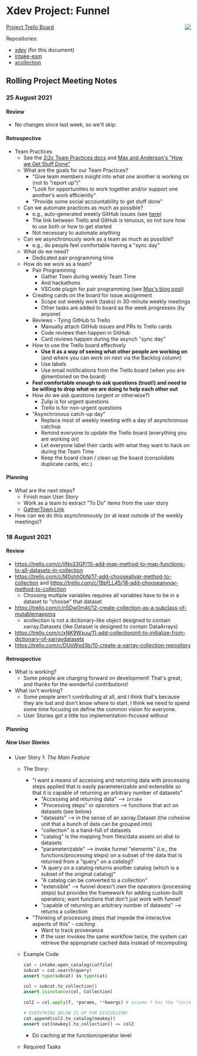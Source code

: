# Xdev Project: Funnel

[<img style="float: right;" src="https://hackmd.io/F4m79FUGQiuP_8X1haXR0Q/badge" />](https://hackmd.io/F4m79FUGQiuP_8X1haXR0Q)

[Project Trello Board](https://trello.com/b/FfQmlXoh/xdev-project-funnel)

Repositories:
- [xdev](https://github.com/NCAR/xdev) (for this document)
- [intake-esm](https://github.com/intake/intake-esm)
- [xcollection](https://github.com/NCAR/xcollection)

## Rolling Project Meeting Notes

### 25 August 2021

#### Review

- No changes since last week, so we'll skip.

#### Retrospective

- Team Practices
  - See the [2i2c Team Practices docs](https://team-compass.2i2c.org/en/latest/practices/index.html) and [Max and Anderson's "How we Get Stuff Done"](https://hackmd.io/yA_SvspYTxeiidtEV9uyIQ)
  - What are the goals for our Team Practices?
    - "Give team members insight into what one another is working on (not to “report up”)"
    - "Look for opportunities to work together and/or support one another’s work efficiently"
    - "Provide some social accountability to get stuff done"
  - Can we automate practices as much as possible?
    - e.g., auto-generated weekly GitHub issues (see [here](https://team-compass.2i2c.org/en/latest/practices/index.html#weekly-team-syncs))
    - The link between Trello and GitHub is tenuous, so not sure how to use both or how to get started
    - Not necessary to automate anything
  - Can we asynchronously work as a team as much as possible?
    - e.g., do people feel comfortable having a "sync day"
  - What do we need?
    - Dedicated pair programming time
  - How do we work as a team?
    - Pair Programming
      - Gather Town during weekly Team Time
      - And hackathons
      - VSCode plugin for pair programming (see [Max's blog post](https://ncar.github.io/esds/posts/2021/paired_programming_vs/))
    - Creating cards on the board for Issue assignment
      - Scope out weekly work (tasks) in 30-minute weekly meetings
      - Other tasks are added to board as the week progresses (by anyone)
    - Reviews - Tying GitHub to Trello
      - Manually attach GitHub issues and PRs to Trello cards
      - Code reviews then happen in GitHub
      - Card reviews happen during the asynch "sync day"
    - How to use the Trello board effectively
      - **Use it as a way of seeing what other people are working on** (and where you can work on next via the Backlog column)
      - Use labels
      - Use email notifications from the Trello board (when you are @mentioned on the board)
    - **Feel comfortable enough to ask questions (trust!) and need to be willing to drop what we are doing to help each other out**
    - How do we ask questions (urgent or otherwise?)
      - Zulip is for urgent questions
      - Trello is for non-urgent questions
    - "Asynchronous catch-up day"
      - Replace most of weekly meeting with a day of asynchronous catchup
      - Remind everyone to update the Trello board (everything you are working on)
      - Let everyone label their cards with what they want to hack on during the Team Time
      - Keep the board clean / clean up the board (consolidate duplicate cards, etc.)


#### Planning

- What are the next steps?
  - Finish main User Story
  - Work as a team to extract "To Do" items from the user story
  - [GatherTown Link](https://gather.town/app/NF3AQ5keuLywswp2/xdev-projects)
- How can we do this asynchronously (or at least outside of the weekly meetings)?

### 18 August 2021

#### Review

- https://trello.com/c/jiNo33GP/15-add-map-method-to-map-functions-to-all-datasets-in-collection
- https://trello.com/c/M0shh0bN/17-add-chooseallvar-method-to-collection and https://trello.com/c/18pfLL45/18-add-chooseanyvar-method-to-collection
  - Choosing multiple variables requires all variables have to be in a dataset to "choose" that dataset
- https://trello.com/c/n5Dw0mAt/12-create-collection-as-a-subclass-of-mutablemapping
  - xcollection is not a dictionary-like object designed to contain xarray.Datasets (like Dataset is designed to contain DataArrays)
- https://trello.com/c/xNK9Wxuu/11-add-collectioninit-to-initialize-from-dictionary-of-xarraydatasets
- https://trello.com/c/DUoWxd3b/10-create-a-xarray-collection-repository

#### Retrospective

- What is working?
  - Some people are charging forward on development!  That's great, and thanks for the wonderful contributions!
- What isn't working?
  - Some people aren't contributing at all, and I think that's because they are lost and don't know where to start.  I think we need to spend some time focusing on define the common vision for everyone.
  - User Stories got a little too implementation-focused without 

#### Planning

##### New User Stories

- User Story 1: *The Main Feature*
  - The Story:
    - "I want a means of accessing and returning data with processing steps applied that is easily parameterizable and extensible so that it is capable of returning an arbitrary number of datasets"
      - "Accessing and returning data" --> `intake`
      - "Processing steps" or *operators* --> functions that act on datasets (see below)
      - "datasets" --> in the sense of an xarray.Dataset (the cohesive unit that a bunch of data can be grouped into)
      - "collection" is a hand-full of datasets
      - "catalog" is the mapping from files/data assets *on disk* to datasets
      - "parameterizable" --> invoke funnel "elements" (i.e., the functions/processing steps) on a subset of the data that is returned from a "query" on a *catalog*?
      - "A query on a catalog returns another catalog (which is a subset of the original catalog)"
      - "A catalog can be converted to a collection"
      - "extensible" --> funnel doesn't *own* the operators (processing steps) but provides the framework for adding custom-built operators; want functions that don't just work with funnel!
      - "capable of returning an arbitrary number of datasets" --> returns a collection
    - "Thinking of processing steps that impede the interactive aspects of this" - *caching*
      - Want to track provenance
      - If the user invokes the same workflow twice, the system can retrieve the appropriate cached data instead of recomputing
  - Example Code
    ```python
    cat = intake.open_catalog(catfile)
    subcat = cat.search(query)
    assert type(subcat) is type(cat)
    
    col = subcat.to_collection()
    assert isinstance(col, Collection)
    
    col2 = col.apply(f, *params, **kwargs) # assume f has the "correct" signature
    
    # EVERYTHING BELOW IS UP FOR DISCUSSION!
    cat.append(col2.to_catalog(newkey))
    assert cat[newkey].to_collection() == col2
    ```
    
    - Do caching at the function/operator level
  
  - Required Tasks